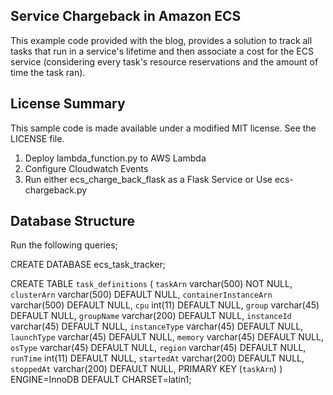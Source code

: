 ## Service Chargeback in Amazon ECS

This example code provided with the blog, provides a solution to track all tasks that run in a service's lifetime and then associate a cost for the ECS service (considering every task's resource reservations and the amount of time the task ran).

## License Summary

This sample code is made available under a modified MIT license. See the LICENSE file.


1) Deploy lambda_function.py to AWS Lambda
2) Configure Cloudwatch Events
3) Run either ecs_charge_back_flask as a Flask Service or Use ecs-chargeback.py


## Database Structure

Run the following queries;

CREATE DATABASE ecs_task_tracker;

CREATE TABLE `task_definitions` (
  `taskArn` varchar(500) NOT NULL,
  `clusterArn` varchar(500) DEFAULT NULL,
  `containerInstanceArn` varchar(500) DEFAULT NULL,
  `cpu` int(11) DEFAULT NULL,
  `group` varchar(45) DEFAULT NULL,
  `groupName` varchar(200) DEFAULT NULL,
  `instanceId` varchar(45) DEFAULT NULL,
  `instanceType` varchar(45) DEFAULT NULL,
  `launchType` varchar(45) DEFAULT NULL,
  `memory` varchar(45) DEFAULT NULL,
  `osType` varchar(45) DEFAULT NULL,
  `region` varchar(45) DEFAULT NULL,
  `runTime` int(11) DEFAULT NULL,
  `startedAt` varchar(200) DEFAULT NULL,
  `stoppedAt` varchar(200) DEFAULT NULL,
  PRIMARY KEY (`taskArn`)
) ENGINE=InnoDB DEFAULT CHARSET=latin1;
